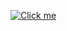  
 [![Click me](https://github.com/manasush/shortcutkeysearchbar.github.io/assets/46699115/27921c49-882f-40f9-be55-5d32b4e4fc7f)](https://manasush.github.io/shortcutkeysearchbar.github.io/)


